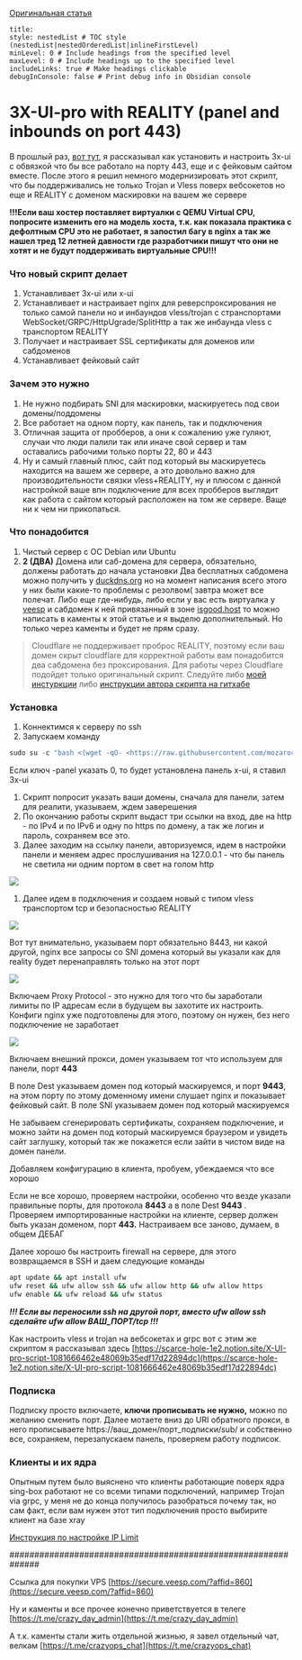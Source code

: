 [Оригинальная статья](https://scarce-hole-1e2.notion.site/3X-UI-pro-with-REALITY-panel-and-inbounds-on-port-443-10d1666462e48085be0fee4c136ce417)
```table-of-contents
title: 
style: nestedList # TOC style (nestedList|nestedOrderedList|inlineFirstLevel)
minLevel: 0 # Include headings from the specified level
maxLevel: 0 # Include headings up to the specified level
includeLinks: true # Make headings clickable
debugInConsole: false # Print debug info in Obsidian console
```
# 3X-UI-pro with REALITY (panel and inbounds on port 443)

В прошлый раз, [вот тут](https://www.notion.so/1081666462e48069b35edf17d22894dc?pvs=21), я рассказывал как установить и настроить 3x-ui с обвязкой что бы все работало на порту 443, еще и с фейковым сайтом вместе. После этого я решил немного модернизировать этот скрипт, что бы поддерживались не только Trojan и Vless поверх вебсокетов но еще и REALITY с доменом маскировки на вашем же сервере

**!!!Если ваш хостер поставляет виртуалки с QEMU Virtual CPU, попросите изменить его на модель хоста, т.к. как показала практика с дефолтным CPU это не работает, я запостил багу в nginx а так же нашел тред 12 летней давности где разработчики пишут что они не хотят и не будут поддерживать виртуальные CPU!!!**

### Что новый скрипт делает

1. Устанавливает 3x-ui или x-ui
2. Устанавливает и настраивает nginx для реверспроксирования не только самой панели но и инбаундов vless/trojan c странспортами WebSocket/GRPC/HttpUgrade/SplitHttp а так же инбаунда vless с транспортом REALITY
3. Получает и настраивает SSL сертификаты для доменов или сабдоменов
4. Устанавливает фейковый сайт

### Зачем это нужно

1. Не нужно подбирать SNI для маскировки, маскируетесь под свои домены/поддомены
2. Все работает на одном порту, как панель, так и подключения
3. Отличная защита от пробберов, а они к сожалению уже гуляют, случаи что люди палили так или иначе свой сервер и там оставались рабочими только порты 22, 80 и 443
4. Ну и самый главный плюс, сайт под который вы маскируетесь находится на вашем же сервере, а это довольно важно для производительности связки vless+REALITY, ну и плюсом с данной настройкой ваше впн подключение для всех пробберов выглядит как работа с сайтом который расположен на том же сервере. Ваще ни к чем ни прикопаться.

### Что понадобится

1. Чистый сервер с ОС Debian или Ubuntu
2. **2 (ДВА)** Домена или саб-домена для сервера, обязательно, должены работать до начала установки Два бесплатных сабдомена можно получить у [duckdns.org](http://duckdns.org) но на момент написания всего этого у них были какие-то проблемы с резолвом( завтра может все полечат. Либо еще где-нибудь, либо если у вас есть виртуалка у [veesp](https://secure.veesp.com/?affid=860) и сабдомен к ней привязанный в зоне [isgood.host](http://isgood.host) то можно написать в каменты к этой статье и я выделю дополнительный. Но только через каменты и будет не прям сразу.

> Cloudflare не поддерживает проброс REALITY, поэтому если ваш домен скрыт cloudflare для корректной работы вам понадобится два сабдомена без проксирования. Для работы через Cloudflare подойдет только оригинальный скрипт. Следуйте либо [моей инстуркции](https://www.notion.so/1081666462e48069b35edf17d22894dc?pvs=21) либо [инструкции автора скрипта на гитхабе](https://github.com/GFW4Fun/x-ui-pro)

### Установка

1. Коннектимся к серверу по ssh
2. Запускаем команду

```jsx
sudo su -c "bash <(wget -qO- <https://raw.githubusercontent.com/mozaroc/x-ui-pro/refs/heads/master/x-ui-pro.sh>) -install yes -panel 1 -ONLY_CF_IP_ALLOW no"
```

Если ключ -panel указать 0, то будет установлена панель x-ui, я ставил 3x-ui

1. Скрипт попросит указать ваши домены, сначала для панели, затем для реалити, указываем, ждем заверешения
2. По окончанию работы скрипт выдаст три ссылки на вход, две на http - по IPv4 и по IPv6 и одну по https по домену, а так же логин и пароль, сохраняем все это.
3. Далее заходим на ссылку панели, авторизуемся, идем в настройки панели и меняем адрес прослушивания на 127.0.0.1 - что бы панель не светила ни одним портом в свет на голом http

![](/Media/3X-UI-Pro/image1.webp)

1. Далее идем в подключения и создаем новый с типом vless транспортом tcp и безопасностью REALITY

![](/Media/3X-UI-Pro/image2.webp)

Вот тут внимательно, указываем порт обязательно 8443, ни какой другой, nginx все запросы со SNI домена который вы указали как для reality будет перенаправлять только на этот порт

![](/Media/3X-UI-Pro/image3.webp)

Включаем Proxy Protocol - это нужно для того что бы заработали лимиты по IP адресам если в будущем вы захотите их настроить. Конфиги nginx уже подготовлены для этого, поэтому он нужен, без него подключение не заработает

![](/Media/3X-UI-Pro/image4.webp)

Включаем внешний прокси, домен указываем тот что используем для панели, порт **443**

В поле Dest указываем домен под который маскируемся, и порт **9443**, на этом порту по этому доменному имени слушает nginx и показывает фейковый сайт. В поле SNI указываем домен под который маскируемся

Не забываем сгенерировать сертификаты, сохраняем подключение, и можно зайти на домен под который маскируемся браузером и увидеть сайт заглушку, который так же покажется если зайти в чистом виде на домен панели.

Добавляем конфигурацию в клиента, пробуем, убеждаемся что все хорошо

Если не все хорошо, проверяем настройки, особенно что везде указали правильные порты, для протокола **8443** а в поле Dest **9443** . Проверяем импортированные настройки на клиенте, сервер должен быть указан доменом, порт **443.** Настраиваем все заново, думаем, в общем ДЕБАГ

Далее хорошо бы настроить firewall на сервере, для этого возвращаемся в SSH и даем следующие команды

```bash
apt update && apt install ufw
ufw reset && ufw allow ssh && ufw allow http && ufw allow https
ufw enable && ufw reload && ufw status
```

_**!!! Если вы переносили ssh на другой порт, вместо ufw allow ssh сделайте ufw allow ВАШ_ПОРТ/tcp !!!**_

Как настроить vless и trojan на вебсокетах и grpc вот с этим же скриптом я рассказывал здесь [](https://www.notion.so/1081666462e48069b35edf17d22894dc?pvs=21)[https://scarce-hole-1e2.notion.site/X-UI-pro-script-1081666462e48069b35edf17d22894dc](https://scarce-hole-1e2.notion.site/X-UI-pro-script-1081666462e48069b35edf17d22894dc)

### Подписка

Подписку просто включаете, **ключи прописывать не нужно,** можно по желанию сменить порт. Далее мотаете вниз до URI обратного прокси, в него прописываете https://ваш_домен/порт_подписки/sub/ и собственно все, сохраняем, перезапускаем панель, проверяем работу подписок.

### Клиенты и их ядра

Опытным путем было выяснено что клиенты работающие поверх ядра sing-box работают не со всеми типами подключений, например Trojan via grpc, у меня не до конца получилось разобраться почему так, но сам факт, если вам нужен этот тип подключения просто выбирите клиент на базе xray

[Инструкция по настройке IP Limit](https://www.notion.so/IP-Limit-3X-ui-11b1666462e480eca20fc412c685b071?pvs=21)

##############################################################

Ссылка для покупки VPS [https://secure.veesp.com/?affid=860](https://secure.veesp.com/?affid=860)

Ну и каменты и все прочее конечно приветствуется в телеге [https://t.me/crazy_day_admin](https://t.me/crazy_day_admin)

А т.к. каменты стали жить отдельной жизнью, я завел отдельный чат, велкам [https://t.me/crazyops_chat](https://t.me/crazyops_chat)